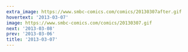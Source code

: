 ```yaml
---
extra_image: https://www.smbc-comics.com/comics/20130307after.gif
hovertext: '2013-03-07'
image: https://www.smbc-comics.com/comics/20130307.gif
next: '2013-03-08'
prev: '2013-03-06'
title: '2013-03-07'
---
```

